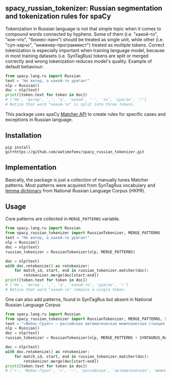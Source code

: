 ## spacy_russian_tokenizer: Russian segmentation and tokenization rules for spaCy

Tokenization in Russian language is not that simple topic when it comes to compound words connected by hyphens. Some of 
them (i.e. "какой-то", "кое-что", "бизнес-ланч") should be treated as single unit, while other (i.e. "суп-харчо", 
"инженер-программист") treated as multiple tokens. Correct tokenization is especially important when training language
model, because in most training datasets (i.e. SynTagRus) tokens are split or merged correctly and wrong tokenization 
reduces model's quality.
Example of default behaviour:
```python
from spacy.lang.ru import Russian
text = "Не ветер, а какой-то ураган!"
nlp = Russian()
doc = nlp(text)
print([token.text for token in doc])
# ['Не', 'ветер', ',', 'а', 'какой', '-', 'то', 'ураган', '!']
# Notice that word "какой-то" is split into three tokens.
```

This package uses spaCy [Matcher API](https://spacy.io/api/matcher) to create rules for specific cases and exceptions in
 Russian language.

## Installation
```
pip install git+https://github.com/aatimofeev/spacy_russian_tokenizer.git
```

## Implementation
Basically, the package is just a collection of manually tunes Matcher patterns. Most patterns were acquired from 
SynTagRus vocabulary and [lemma dictionary](http://dict.ruslang.ru/freq.php) from National Russian Language Corpus 
(НКРЯ).

## Usage
Core patterns are collected in `MERGE_PATTERNS` variable.
```python
from spacy.lang.ru import Russian
from spacy_russian_tokenizer import RussianTokenizer, MERGE_PATTERNS
text = "Не ветер, а какой-то ураган!"
nlp = Russian()
doc = nlp(text)
russian_tokenizer = RussianTokenizer(nlp, MERGE_PATTERNS)

doc = nlp(text)
with doc.retokenize() as retokenizer:
    for match_id, start, end in russian_tokenizer.matcher(doc):
        retokenizer.merge(doc[start:end])
print([token.text for token in doc])
# ['Не', 'ветер', ',', 'а', 'какой-то', 'ураган', '!']
# Notice that word "какой-то" remains a single token. 
```
One can also add patterns, found in SynTagRus but absent in National Russian Language Corpus
```python
from spacy.lang.ru import Russian
from spacy_russian_tokenizer import RussianTokenizer, MERGE_PATTERNS, SYNTAGRUS_RARE_CASES
text = "«Фобос-Грунт» — российская автоматическая межпланетная станция (АМС)."
nlp = Russian()
doc = nlp(text)
russian_tokenizer = RussianTokenizer(nlp, MERGE_PATTERNS + SYNTAGRUS_RARE_CASES)

doc = nlp(text)
with doc.retokenize() as retokenizer:
    for match_id, start, end in russian_tokenizer.matcher(doc):
        retokenizer.merge(doc[start:end])
print([token.text for token in doc])
# ['«', 'Фобос-Грунт', '»', '—', 'российская', 'автоматическая', 'межпланетная', 'станция', '(', 'АМС', ')', '.']
```

